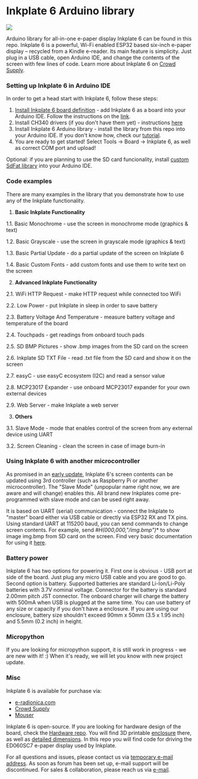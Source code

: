 
# Inkplate 6 Arduino library

![](https://www.crowdsupply.com/img/040a/inkplate-6-angle-01_png_project-main.jpg)

Arduino library for all-in-one e-paper display Inkplate 6 can be found in this repo. Inkplate 6 is a powerful, Wi-Fi enabled ESP32 based six-inch e-paper display – recycled from a Kindle e-reader. Its main feature is simplicity. Just plug in a USB cable, open Arduino IDE, and change the contents of the screen with few lines of code. Learn more about Inkplate 6 on [Crowd Supply](https://www.crowdsupply.com/e-radionica/inkplate-6). 

### Setting up Inkplate 6 in Arduino IDE
In order to get a head start with Inkplate 6, follow these steps:
1. [Install Inkplate 6 board definition](https://e-radionica.com/en/blog/add-inkplate-6-to-arduino-ide/) - add Inkplate 6 as a board into your Arduino IDE. Follow the instructions on the [link](https://e-radionica.com/en/blog/add-inkplate-6-to-arduino-ide/). 
2. Install CH340 drivers (if you don't have them yet) - instructions [here](https://e-radionica.com/en/blog/ch340-driver-installation-croduino-basic3-nova2/)
3. Install Inkplate 6 Arduino library - install the library from this repo into your Arduino IDE. If you don't know how, check our [tutorial](https://e-radionica.com/en/blog/arduino-library/#Kako%20instaliraty%20library?).
4. You are ready to get started! Select Tools -> Board -> Inkplate 6, as well as correct COM port and upload! 

Optional: if you are planning to use the SD card funcionality,  install [custom SdFat library](https://github.com/e-radionicacom/Inkplate-6-SDFat-Arduino-Library) into your Arduino IDE. 

### Code examples
There are many examples in the library that you demonstrate how to use any of the Inkplate functionality. 

1. **Basic Inkplate Functionality**

  1.1. Basic Monochrome - use the screen in monochrome mode (graphics & text)
  
  1.2. Basic Grayscale - use the screen in grayscale mode (graphics & text)
  
  1.3. Basic Partial Update - do a partial update of the screen on Inkplate 6
  
  1.4. Basic Custom Fonts - add custom fonts and use them to write text on the screen
  
2. **Advanced Inkplate Functionality**

  2.1. WiFi HTTP Request - make HTTP request while connected too WiFi
  
  2.2. Low Power - put Inkplate in sleep in order to save battery
  
  2.3. Battery Voltage And Temperature - measure battery voltage and temperature of the board
  
  2.4. Touchpads - get readings from onboard touch pads
  
  2.5. SD BMP Pictures - show .bmp images from the SD card on the screen
  
  2.6. Inkplate SD TXT File - read .txt file from the SD card and show it on the screen
  
  2.7. easyC - use easyC ecosystem (I2C) and read a sensor value

  2.8. MCP23017 Expander - use onboard MCP23017 expander for your own external devices

  2.9. Web Server - make Inkplate a web server

3. **Others**

  3.1. Slave Mode - mode that enables control of the screen from any external device using UART
  
  3.2. Screen Cleaning - clean the screen in case of image burn-in

### Using Inkplate 6 with another microcontroller
As promised in an [early update](https://www.crowdsupply.com/e-radionica/inkplate-6/updates/successfully-funded-also-third-party-master-controllers-and-partial-updates), Inkplate 6's screen contents can be updated using 3rd controller (such as Raspberry Pi or another microcontroller). The "Slave Mode" (unpopular name right now, we are aware and will change) enables this. All brand new Inkplates come pre-programmed with slave mode and can be used right away. 

It is based on UART (serial) communication - connect the Inkplate to "master" board either via USB cable or directly via ESP32 RX and TX pins. Using standard UART at 115200 baud, you can send commands to change screen contents. For example, send *#H(000,000,"/img.bmp")** to show image img.bmp from SD card on the screen. Find very basic documentation for using it [here](https://github.com/e-radionicacom/Inkplate-6-Arduino-library/blob/master/examples/3.%20Others/1-Inkplate_Slave_Mode/Inkplate_slave_mode_documentation.txt). 

### Battery power
Inkplate 6 has two options for powering it. First one is obvious - USB port at side of the board. Just plug any micro USB cable and you are good to go. Second option is battery. Supported batteries are standard Li-Ion/Li-Poly batteries with 3.7V nominal voltage. Connector for the battery is standard 2.00mm pitch JST connector. The onboard charger will charge the battery with 500mA when USB is plugged at the same time. You can use battery of any size or capacity if you don't have a enclosure. If you are using our enclosure, battery size shouldn't exceed 90mm x 50mm (3.5 x 1.95 inch) and 5.5mm (0.2 inch) in height.

### Micropython
If you are looking for micropython support, it is still work in progress - we are new with it! :) When it's ready, we will let you know with new project update. 

### Misc
Inkplate 6 is available for purchase via:
- [e-radionica.com](https://e-radionica.com/en/inkplate.html)
- [Crowd Supply](https://www.crowdsupply.com/e-radionica/inkplate-6)
- [Mouser](https://hr.mouser.com/Search/Refine?Keyword=inkplate)

Inkplate 6 is open-source. If you are looking for hardware design of the board, check the [Hardware repo](https://github.com/e-radionicacom/Inkplate-6-hardware). You will find 3D printable [enclosure](https://github.com/e-radionicacom/Inkplate-6-hardware/tree/master/3D%20printable%20case) there, as well as [detailed dimensions](https://github.com/e-radionicacom/Inkplate-6-hardware/tree/master/Technical%20drawings). In this repo you will find code for driving the ED060SC7 e-paper display used by Inkplate.

For all questions and issues, please contact us via [temporary e-mail address](mailto:inkplate@e-radionica.com). As soon as forum has been set up, e-mail support will be discontinued. 
For sales & collaboration, please reach us via [e-mail](mailto:kontakt@e-radionica.com).
